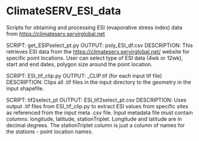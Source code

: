 # ClimateSERV_ESI_data
Scripts for obtaining and processing ESI (evaporative stress index) data from https://climateserv.servirglobal.net

SCRIPT: get_ESIPselect_pt.py
OUTPUT: poly_ESI_df.csv
DESCRIPTION: This retrieves ESI data from the https://climateserv.servirglobal.net/ website for specific point locations. User can select type of ESI data (4wk or 12wk), start and end dates, polygon size around the point location.

SCRIPT: ESI_tif_clip.py
OUTPUT: <date>_CLIP.tif (for each input tif file)
DESCRIPTION: Clips all .tif files in the input directory to the geometry in the input shapefile.
  
SCRIPT: tif2select_pt
OUTPUT: ESI_tif2select_pt.csv
DESCRIPTION: Uses output .tif files from ESI_tif_clip.py to extract ESI values from specific sites as referenced from the input meta .csv file. Input metadata file must contain columns: longitude, latitude, stationTriplet. Longitude and latitude are in decimal degrees. The stationTriplet column is just a column of names for the stations - point location names.
